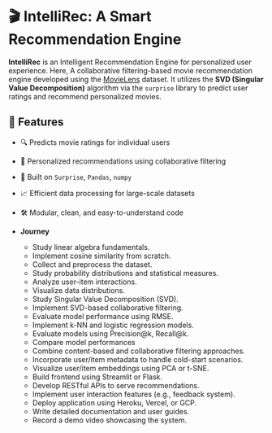 # 🎬 IntelliRec: A Smart Recommendation Engine 

**IntelliRec** is an Intelligent Recommendation Engine for personalized user experience.
Here, A collaborative filtering-based movie recommendation engine developed using the [MovieLens](https://grouplens.org/datasets/movielens/) dataset. It utilizes the **SVD (Singular Value Decomposition)** algorithm via the `surprise` library to predict user ratings and recommend personalized movies.

## 📌 Features

- 🔍 Predicts movie ratings for individual users
- 🎯 Personalized recommendations using collaborative filtering
- 🧠 Built on `Surprise`, `Pandas`, `numpy`
- 📈 Efficient data processing for large-scale datasets
- 🛠 Modular, clean, and easy-to-understand code

- **Journey**
    - Study linear algebra fundamentals.
    - Implement cosine similarity from scratch.
    - Collect and preprocess the dataset.
    - Study probability distributions and statistical measures.
    - Analyze user-item interactions.
    - Visualize data distributions.
    - Study Singular Value Decomposition (SVD).
    - Implement SVD-based collaborative filtering.
    - Evaluate model performance using RMSE.
    - Implement k-NN and logistic regression models.
    - Evaluate models using Precision@k, Recall@k.
    - Compare model performances
    - Combine content-based and collaborative filtering approaches.
    - Incorporate user/item metadata to handle cold-start scenarios.
    - Visualize user/item embeddings using PCA or t-SNE.
    - Build frontend using Streamlit or Flask.
    - Develop RESTful APIs to serve recommendations.
    - Implement user interaction features (e.g., feedback system).
    - Deploy application using Heroku, Vercel, or GCP.
    - Write detailed documentation and user guides.
    - Record a demo video showcasing the system.
